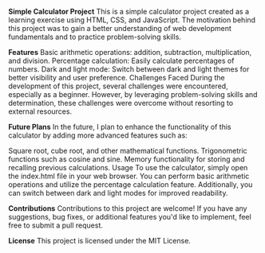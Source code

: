**Simple Calculator Project**
This is a simple calculator project created as a learning exercise using HTML, CSS, and JavaScript. The motivation behind this project was to gain a better understanding of web development fundamentals and to practice problem-solving skills.

**Features**
Basic arithmetic operations: addition, subtraction, multiplication, and division.
Percentage calculation: Easily calculate percentages of numbers.
Dark and light mode: Switch between dark and light themes for better visibility and user preference.
Challenges Faced
During the development of this project, several challenges were encountered, especially as a beginner. However, by leveraging problem-solving skills and determination, these challenges were overcome without resorting to external resources.

**Future Plans**
In the future, I plan to enhance the functionality of this calculator by adding more advanced features such as:

Square root, cube root, and other mathematical functions.
Trigonometric functions such as cosine and sine.
Memory functionality for storing and recalling previous calculations.
Usage
To use the calculator, simply open the index.html file in your web browser. You can perform basic arithmetic operations and utilize the percentage calculation feature. Additionally, you can switch between dark and light modes for improved readability.

**Contributions**
Contributions to this project are welcome! If you have any suggestions, bug fixes, or additional features you'd like to implement, feel free to submit a pull request.

**License**
This project is licensed under the MIT License.
